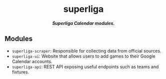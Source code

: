 <h1 align="center">superliga</h1>

<h5 align="center">Superliga Calendar modules.</h5>

## Modules

- `superliga-scraper`: Responsible for collecting data from official sources.
- `superliga-ui`: Website that allows users to add games to their Google Calendar accounts.
- `superliga-api`: REST API exposing useful endpoints such as teams and fixtures.
